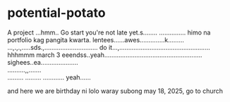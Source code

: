 # potential-potato
A project
...hmm..
Go start you're not late yet.s........
...............
himo na portfolio kag pangita kwarta. lentees......awes..............k.........
...,.,.,.....sds.,..............................
do it...,...................................................
 hhhmmm march 3 eeendss..yeah.......................................................
 sighees..ea.....................
 <br>..........,,.......
 <br>.........
.........
............
 yeah......

 and here we are birthday ni lolo waray subong may 18, 2025, go to church
<!-- I will start today freelancing and VA help meqq....

help me help me helpppp.....

mashed potato
heyy

hello. s.
